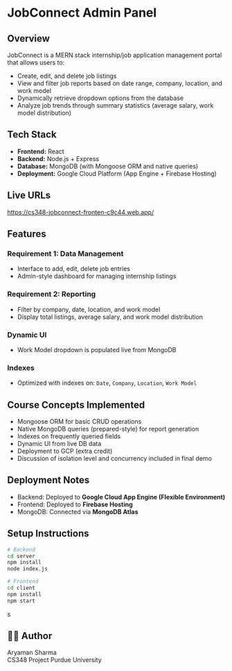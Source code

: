 # JobConnect Admin Panel

## Overview

JobConnect is a MERN stack internship/job application management portal that allows users to:

- Create, edit, and delete job listings
- View and filter job reports based on date range, company, location, and work model
- Dynamically retrieve dropdown options from the database
- Analyze job trends through summary statistics (average salary, work model distribution)

## Tech Stack

- **Frontend:** React
- **Backend:** Node.js + Express
- **Database:** MongoDB (with Mongoose ORM and native queries)
- **Deployment:** Google Cloud Platform (App Engine + Firebase Hosting)

## Live URLs
https://cs348-jobconnect-fronten-c9c44.web.app/

## Features

### Requirement 1: Data Management
- Interface to add, edit, delete job entries
- Admin-style dashboard for managing internship listings

### Requirement 2: Reporting
- Filter by company, date, location, and work model
- Display total listings, average salary, and work model distribution

### Dynamic UI
- Work Model dropdown is populated live from MongoDB

### Indexes
- Optimized with indexes on: `Date`, `Company`, `Location`, `Work Model`

## Course Concepts Implemented

- Mongoose ORM for basic CRUD operations
- Native MongoDB queries (prepared-style) for report generation
- Indexes on frequently queried fields
- Dynamic UI from live DB data
- Deployment to GCP (extra credit)
- Discussion of isolation level and concurrency included in final demo


## Deployment Notes

- Backend: Deployed to **Google Cloud App Engine (Flexible Environment)**
- Frontend: Deployed to **Firebase Hosting**
- MongoDB: Connected via **MongoDB Atlas**

## Setup Instructions

```bash
# Backend
cd server
npm install
node index.js

# Frontend
cd client
npm install
npm start
```
s

## 👨‍💻 Author

Aryaman Sharma  
CS348 Project
Purdue University
